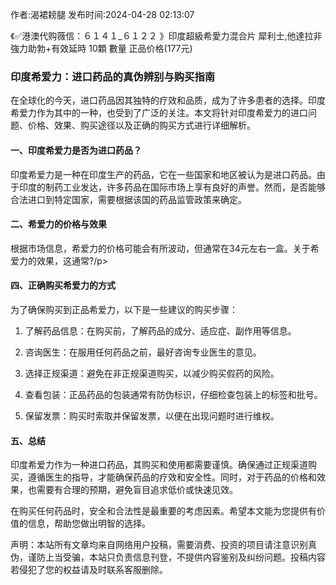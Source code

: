<p>作者:渴裙耪腿 发布时间:2024-04-28 02:13:07</p>
<p>《✅港澳代购薇信：６１４１_６１２２ 》印度超級希愛力混合片 犀利士,他達拉非 強力助勃+有效延時 10顆 數量 正品价格(177元) </p>
									<h3 style></h3><h3 style>印度希爱力：进口药品的真伪辨别与购买指南</h3><p>在全球化的今天，进口药品因其独特的疗效和品质，成为了许多患者的选择。印度希爱力作为其中的一种，也受到了广泛的关注。本文将针对印度希爱力的进口问题、价格、效果、购买途径以及正确的购买方式进行详细解析。</p><h4 style>一、印度希爱力是否为进口药品？</h4><p>印度希爱力是一种在印度生产的药品，它在一些国家和地区被认为是进口药品。由于印度的制药工业发达，许多药品在国际市场上享有良好的声誉。然而，是否能够合法进口到特定国家，需要根据该国的药品监管政策来确定。</p><p></p><h4 style>二、希爱力的价格与效果</h4><p>根据市场信息，希爱力的价格可能会有所波动，但通常在34元左右一盒。关于希爱力的效果，这通常?/p></li></ol><h4 style>四、正确购买希爱力的方式</h4><p>为了确保购买到正品希爱力，以下是一些建议的购买步骤：</p><ol style class><li><p>了解药品信息：在购买前，了解药品的成分、适应症、副作用等信息。</p></li><li><p>咨询医生：在服用任何药品之前，最好咨询专业医生的意见。</p></li><li><p>选择正规渠道：避免在非正规渠道购买，以减少购买假药的风险。</p></li><li><p>查看包装：正品药品的包装通常有防伪标识，仔细检查包装上的标签和批号。</p></li><li><p>保留发票：购买时索取并保留发票，以便在出现问题时进行维权。</p></li></ol><h4 style>五、总结</h4><p>印度希爱力作为一种进口药品，其购买和使用都需要谨慎。确保通过正规渠道购买，遵循医生的指导，才能确保药品的疗效和安全性。同时，对于药品的价格和效果，也需要有合理的预期，避免盲目追求低价或快速见效。</p><p>在购买任何药品时，安全和合法性是最重要的考虑因素。希望本文能为您提供有价值的信息，帮助您做出明智的选择。</p><p></p><p></p>				声明：本站所有文章均来自网络用户投稿，需要消费、投资的项目请注意识别真伪，谨防上当受骗，本站只负责信息刊登，不提供内容鉴别及纠纷问题。投稿内容若侵犯了您的权益请及时联系客服删除。				
